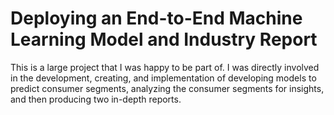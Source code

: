 # Deploying an End-to-End Machine Learning Model and Industry Report

This is a large project that I was happy to be part of. I was directly involved in the development, creating, and implementation of
developing models to predict consumer segments, analyzing the consumer segments for insights, and then producing two in-depth reports.
